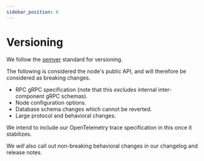 ```yaml
---
sidebar_position: 6
---
```


# Versioning

We follow the [semver](https://semver.org/) standard for versioning.

The following is considered the node's public API, and will therefore be considered as breaking changes.

- RPC gRPC specification (note that this _excludes_ internal inter-component gRPC schemas).
- Node configuration options.
- Database schema changes which cannot be reverted.
- Large protocol and behavioral changes.

We intend to include our OpenTelemetry trace specification in this once it stabilizes.

We _will_ also call out non-breaking behavioral changes in our changelog and release notes.
